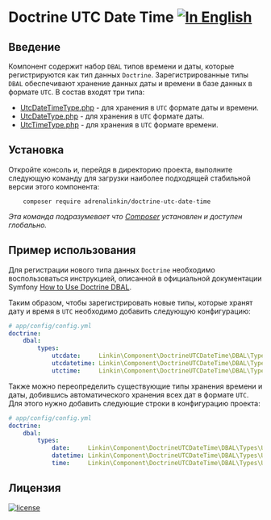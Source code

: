 Doctrine UTC Date Time [![In English](https://img.shields.io/badge/Switch_To-English-green.svg?style=flat-square)](./README.md)
======================

Введение
--------

Компонент содержит набор `DBAL` типов времени и даты, которые регистрируются как тип данных `Doctrine`.
Зарегистрированные типы `DBAL` обеспечивают хранение данных даты и времени в базе данных в формате `UTC`.
В состав входят три типа:

 * [UtcDateTimeType.php](DBAL/Types/UtcDateTimeType.php) - для хранения в `UTC` формате даты и времени.
 * [UtcDateType.php](DBAL/Types/UtcDateType.php) - для хранения в `UTC` формате даты.
 * [UtcTimeType.php](DBAL/Types/UtcTimeType.php) - для хранения в `UTC` формате времени.

Установка
---------

Откройте консоль и, перейдя в директорию проекта, выполните следующую команду для загрузки наиболее подходящей
стабильной версии этого компонента:
```text
    composer require adrenalinkin/doctrine-utc-date-time
```
*Эта команда подразумевает что [Composer](https://getcomposer.org) установлен и доступен глобально.*

Пример использования
--------------------

Для регистрации нового типа данных `Doctrine` необходимо воспользоваться инструкцией, описанной в официальной
документации Symfony [How to Use Doctrine DBAL](https://symfony.com/doc/current/doctrine/dbal.html).

Таким образом, чтобы зарегистрировать новые типы, которые хранят дату и время в `UTC` необходимо добавить
следующую конфигурацию:

```yaml
# app/config/config.yml
doctrine:
    dbal:
        types:
            utcdate:     Linkin\Component\DoctrineUTCDateTime\DBAL\Types\UtcDateType
            utcdatetime: Linkin\Component\DoctrineUTCDateTime\DBAL\Types\UtcDateTimeType
            utctime:     Linkin\Component\DoctrineUTCDateTime\DBAL\Types\UtcTimeType
```

Также можно переопределить существующие типы хранения времени и даты, добившись автоматического хранения всех дат в
формате `UTC`. Для этого нужно добавить следующие строки в конфигурацию проекта:

```yaml
# app/config/config.yml
doctrine:
    dbal:
        types:
            date:     Linkin\Component\DoctrineUTCDateTime\DBAL\Types\UtcDateType
            datetime: Linkin\Component\DoctrineUTCDateTime\DBAL\Types\UtcDateTimeType
            time:     Linkin\Component\DoctrineUTCDateTime\DBAL\Types\UtcTimeType
```

Лицензия
--------

[![license](https://img.shields.io/badge/License-MIT-green.svg?style=flat-square)](./LICENSE)
